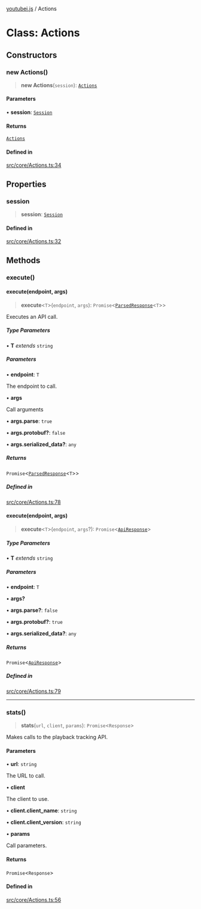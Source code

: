 [youtubei.js](../README.md) / Actions

# Class: Actions

## Constructors

### new Actions()

> **new Actions**(`session`): [`Actions`](Actions.md)

#### Parameters

• **session**: [`Session`](Session.md)

#### Returns

[`Actions`](Actions.md)

#### Defined in

[src/core/Actions.ts:34](https://github.com/LuanRT/YouTube.js/blob/eb21af33db708f0355f4fb15881f5d4fabc7b06c/src/core/Actions.ts#L34)

## Properties

### session

> **session**: [`Session`](Session.md)

#### Defined in

[src/core/Actions.ts:32](https://github.com/LuanRT/YouTube.js/blob/eb21af33db708f0355f4fb15881f5d4fabc7b06c/src/core/Actions.ts#L32)

## Methods

### execute()

#### execute(endpoint, args)

> **execute**\<`T`\>(`endpoint`, `args`): `Promise`\<[`ParsedResponse`](../type-aliases/ParsedResponse.md)\<`T`\>\>

Executes an API call.

##### Type Parameters

• **T** *extends* `string`

##### Parameters

• **endpoint**: `T`

The endpoint to call.

• **args**

Call arguments

• **args.parse**: `true`

• **args.protobuf?**: `false`

• **args.serialized\_data?**: `any`

##### Returns

`Promise`\<[`ParsedResponse`](../type-aliases/ParsedResponse.md)\<`T`\>\>

##### Defined in

[src/core/Actions.ts:78](https://github.com/LuanRT/YouTube.js/blob/eb21af33db708f0355f4fb15881f5d4fabc7b06c/src/core/Actions.ts#L78)

#### execute(endpoint, args)

> **execute**\<`T`\>(`endpoint`, `args`?): `Promise`\<[`ApiResponse`](../interfaces/ApiResponse.md)\>

##### Type Parameters

• **T** *extends* `string`

##### Parameters

• **endpoint**: `T`

• **args?**

• **args.parse?**: `false`

• **args.protobuf?**: `true`

• **args.serialized\_data?**: `any`

##### Returns

`Promise`\<[`ApiResponse`](../interfaces/ApiResponse.md)\>

##### Defined in

[src/core/Actions.ts:79](https://github.com/LuanRT/YouTube.js/blob/eb21af33db708f0355f4fb15881f5d4fabc7b06c/src/core/Actions.ts#L79)

***

### stats()

> **stats**(`url`, `client`, `params`): `Promise`\<`Response`\>

Makes calls to the playback tracking API.

#### Parameters

• **url**: `string`

The URL to call.

• **client**

The client to use.

• **client.client\_name**: `string`

• **client.client\_version**: `string`

• **params**

Call parameters.

#### Returns

`Promise`\<`Response`\>

#### Defined in

[src/core/Actions.ts:56](https://github.com/LuanRT/YouTube.js/blob/eb21af33db708f0355f4fb15881f5d4fabc7b06c/src/core/Actions.ts#L56)
